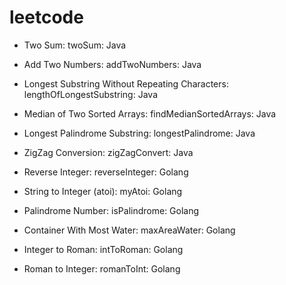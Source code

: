 # leetcode
- Two Sum: twoSum: Java
- Add Two Numbers: addTwoNumbers: Java
- Longest Substring Without Repeating Characters: lengthOfLongestSubstring: Java
- Median of Two Sorted Arrays: findMedianSortedArrays: Java
- Longest Palindrome Substring: longestPalindrome: Java
- ZigZag Conversion: zigZagConvert: Java
- Reverse Integer: reverseInteger: Golang
- String to Integer (atoi): myAtoi: Golang
- Palindrome Number: isPalindrome: Golang

- Container With Most Water: maxAreaWater: Golang
- Integer to Roman: intToRoman: Golang
- Roman to Integer: romanToInt: Golang
